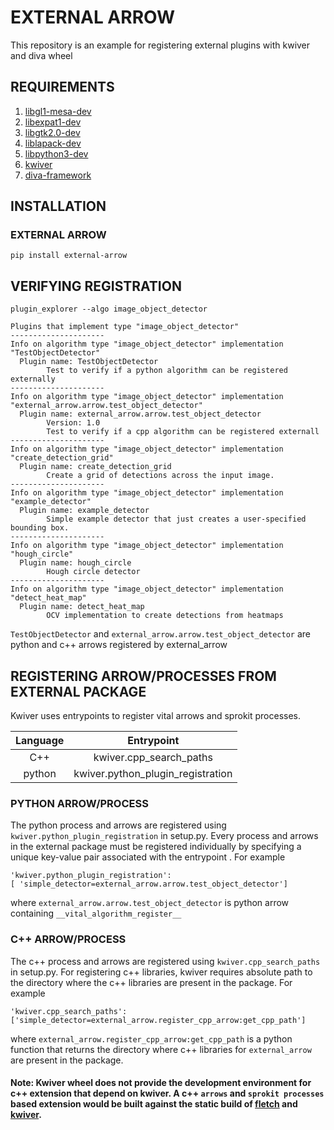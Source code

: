 # EXTERNAL ARROW

This repository is an example for registering external plugins with kwiver and diva wheel 

## REQUIREMENTS
1. [libgl1-mesa-dev](https://packages.ubuntu.com/search?keywords=libgl1-mesa-dev)
2. [libexpat1-dev](https://packages.ubuntu.com/xenial/libexpat1-dev)
3. [libgtk2.0-dev](https://packages.ubuntu.com/xenial/libgtk2.0-dev)
4. [liblapack-dev](https://packages.ubuntu.com/xenial/liblapack-dev)
5. [libpython3-dev](https://packages.ubuntu.com/xenial/libpython3-dev)
6. [kwiver](https://pypi.org/project/kwiver/)
7. [diva-framework](https://pypi.org/project/diva-framework/)

## INSTALLATION
### EXTERNAL ARROW

    pip install external-arrow

## VERIFYING REGISTRATION

    plugin_explorer --algo image_object_detector
    
    Plugins that implement type "image_object_detector"
    ---------------------
    Info on algorithm type "image_object_detector" implementation "TestObjectDetector"
      Plugin name: TestObjectDetector
            Test to verify if a python algorithm can be registered externally
    ---------------------
    Info on algorithm type "image_object_detector" implementation "external_arrow.arrow.test_object_detector"
      Plugin name: external_arrow.arrow.test_object_detector
            Version: 1.0
            Test to verify if a cpp algorithm can be registered externall
    ---------------------
    Info on algorithm type "image_object_detector" implementation "create_detection_grid"
      Plugin name: create_detection_grid
		    Create a grid of detections across the input image.
    ---------------------
    Info on algorithm type "image_object_detector" implementation "example_detector"
	  Plugin name: example_detector
		    Simple example detector that just creates a user-specified bounding box.
	---------------------
	Info on algorithm type "image_object_detector" implementation "hough_circle"
	  Plugin name: hough_circle
	        Hough circle detector
	---------------------
	Info on algorithm type "image_object_detector" implementation "detect_heat_map"
	  Plugin name: detect_heat_map
		    OCV implementation to create detections from heatmaps
`TestObjectDetector` and `external_arrow.arrow.test_object_detector` are python and c++ arrows registered by external_arrow

 

## REGISTERING ARROW/PROCESSES FROM EXTERNAL PACKAGE
Kwiver uses entrypoints to register vital arrows and sprokit processes.

|Language|Entrypoint|
|:---:|:---:|
|C++|kwiver.cpp_search_paths|
|python|kwiver.python_plugin_registration|

### PYTHON ARROW/PROCESS
The python process and arrows are registered using `kwiver.python_plugin_registration` in setup.py. Every process and arrows in the external package must be registered individually by specifying a unique key-value pair associated with the entrypoint . For example

    'kwiver.python_plugin_registration': 
    [ 'simple_detector=external_arrow.arrow.test_object_detector']
where `external_arrow.arrow.test_object_detector` is python arrow containing `__vital_algorithm_register__`

### C++ ARROW/PROCESS
The c++ process and arrows are registered using `kwiver.cpp_search_paths` in setup.py.  For registering c++ libraries, kwiver requires absolute path to the directory where the c++ libraries are present in the package. For example

    'kwiver.cpp_search_paths':
    ['simple_detector=external_arrow.register_cpp_arrow:get_cpp_path']
  where `external_arrow.register_cpp_arrow:get_cpp_path` is a python function that returns the directory where c++ libraries for `external_arrow` are present in the package.
  
#### Note: Kwiver wheel does not provide the development environment for c++ extension that depend on kwiver. A c++ `arrows` and `sprokit processes` based extension would be built against the static build of [fletch](https://github.com/Kitware/fletch) and [kwiver](https://github.com/Kitware/kwiver). 
